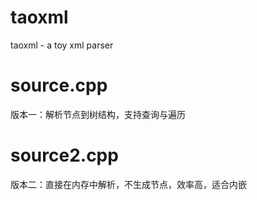 # taoxml
taoxml - a toy xml parser

# source.cpp
版本一：解析节点到树结构，支持查询与遍历

# source2.cpp
版本二：直接在内存中解析，不生成节点，效率高，适合内嵌

